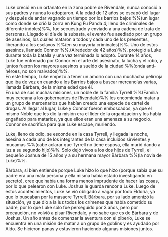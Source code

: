 Luke creció en un orfanato en la zona pobre de Rivendale, nunca conoció a sus padres y nunca lo adoptaron. A la edad de 12 años se escapó del lugar y después de andar vagando un tiempo por los barrios bajos %%(un lugar como donde se crió la zorra en Kung Fu Panda 4, lleno de criminales de diferente indoles)%%, fue secuestrado y enviado a una cadena de trata de personas. Llegado el día de la subasta, el evento fue asediado por un grupo de asesinos, los cuales mataron a todos y cada uno de los presentes, liberando a los esclavos %%(en su mayoría criminales)%%. Uno de estos asesinos, llamado Connor %%.(Alrededor de 42 años)%%, protegió a Luke durante toda la batalla y una vez terminada lo adoptó. Durante 14 años, Luke fue entrenado por Connor en el arte del asesinato, la lucha y el robo, y juntos fueron los mayores asesinos a sueldo de la ciudad %%(onda anti-héroes, no son malvados)%%.  
En este tiempo, Luke empezó a tener un amorío con una muchacha pelirroja que iba de vez en cuando a los Barrios bajos a buscar mercancías varias, llamada Bárbara, de la misma edad que él.  
En una de sus muchas misiones, un noble de la familia Tyrrell %%(Familia muy cercana a los gobernantes de Rivendale)%% les encomienda matar a un grupo de mercenarios que habían creado una especie de cartel de drogas. Al llegar al lugar, Luke y Connor fueron emboscados, ya que el mismo Noble que les dio la misión era el líder de la organización y los había engañado para matarlos, ya que ellos eran una amenaza a su negocio. Connor se sacrifica para que Luke escape, muriendo. 

Luke, lleno de odio, se esconde en la casa Tyrrell, y llegada la noche, asesina a cada uno de los integrantes de la casa incluidos sirvientes y mucamas %%(cabe aclarar que Tyrrell no tiene esposa, ella murió dando a luz a su segundo hijo)%%. Solo dejó vivos a los dos hijos de Tyrrell, el pequeño Joshua de 15 años y a su hermana mayor Bárbara %%(la novia de Luke)%%.

Bárbara, si bien entiende porque Luke hizo lo que hizo (porque sabía que su padre era una mala persona y ella misma había estado investigando en secreto), cree que había una forma menos imprudente de hacer las cosas, por lo que pelearon con Luke. Joshua le guarda rencor a Luke. Luego de estos acontecimientos, Luke se vió obligado a vagar por todo Eldoria, ya que lo buscaban por la masacre Tyrrell. Bárbara, por su lado amenizó la situación, ya que dio a la luz todos los crímenes que había cometido su padre, por lo que Luke sólo fue perseguido por 3 años, pero por precaución, no volvió a pisar Rivendale, y no sabe que es de Bárbara y de Joshua. Un año antes de comenzar la aventura con el piberío, Luke se encuentra en una misión de matar a un grupo de goblins y es ayudado por Aldo. Se hicieron panas y estuvieron haciendo algunas misiones juntos.